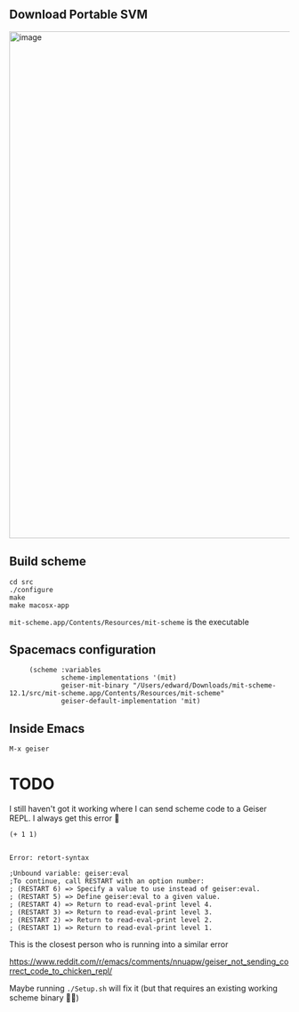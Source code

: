 ## Download Portable SVM

<img width="912" alt="image" src="https://github.com/ebanner/Learning/assets/2068912/13e7b7bb-0413-49e7-8edb-6590ddfd8fc9">

## Build scheme

```
cd src
./configure
make
make macosx-app
```

`mit-scheme.app/Contents/Resources/mit-scheme` is the executable

## Spacemacs configuration

```
     (scheme :variables
             scheme-implementations '(mit)
             geiser-mit-binary "/Users/edward/Downloads/mit-scheme-12.1/src/mit-scheme.app/Contents/Resources/mit-scheme"
             geiser-default-implementation 'mit)
```

## Inside Emacs

```
M-x geiser
```

# TODO

I still haven't got it working where I can send scheme code to a Geiser REPL. I always get this error 🤨

```
(+ 1 1)


Error: retort-syntax

;Unbound variable: geiser:eval
;To continue, call RESTART with an option number:
; (RESTART 6) => Specify a value to use instead of geiser:eval.
; (RESTART 5) => Define geiser:eval to a given value.
; (RESTART 4) => Return to read-eval-print level 4.
; (RESTART 3) => Return to read-eval-print level 3.
; (RESTART 2) => Return to read-eval-print level 2.
; (RESTART 1) => Return to read-eval-print level 1.
```

This is the closest person who is running into a similar error

https://www.reddit.com/r/emacs/comments/nnuapw/geiser_not_sending_correct_code_to_chicken_repl/


Maybe running `./Setup.sh` will fix it (but that requires an existing working scheme binary 😵‍💫)
